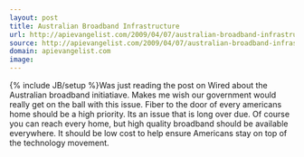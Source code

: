 ```yaml
---
layout: post
title: Australian Broadband Infrastructure
url: http://apievangelist.com/2009/04/07/australian-broadband-infrastructure/
source: http://apievangelist.com/2009/04/07/australian-broadband-infrastructure/
domain: apievangelist.com
image: 
---
```

{% include JB/setup %}Was just reading the post on Wired about the Australian broadband initiatiave. Makes me wish our government would really get on the ball with this issue.
Fiber to the door of every americans home should be a high priority. Its an issue that is long over due.
Of course you can reach every home, but high quality broadband should be available everywhere. It should be low cost to help ensure Americans stay on top of the technology movement.
